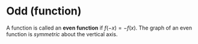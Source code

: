 # Odd (function)

A function is called an **even function** if $f(-x) = -f(x)$.
The graph of an even function is _symmetric_ about the vertical axis.

